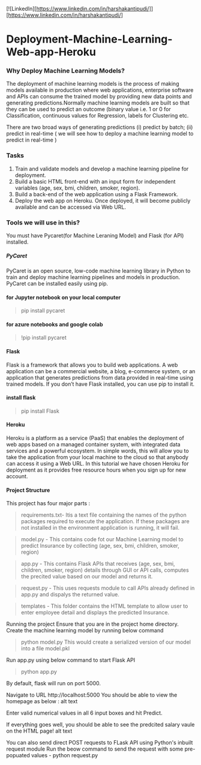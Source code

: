 [![LinkedIn][https://www.linkedin.com/in/harshakantipudi/]][https://www.linkedin.com/in/harshakantipudi/]
# Deployment-Machine-Learning-Web-app-Heroku

### Why Deploy Machine Learning Models?

The deployment of machine learning models is the process of making models available in production where web applications, enterprise software and APIs can consume the trained model by providing new data points and generating predictions.Normally machine learning models are built so that they can be used to predict an outcome (binary value i.e. 1 or 0 for Classification, continuous values for Regression, labels for Clustering etc. 

There are two broad ways of generating predictions 
(i) predict by batch; 
(ii) predict in real-time ( we will see how to deploy a machine learning model to predict in real-time )

### Tasks

1) Train and validate models and develop a machine learning pipeline for deployment.
2) Build a basic HTML front-end with an input form for independent variables (age, sex, bmi, children, smoker, region).
3) Build a back-end of the web application using a Flask Framework.
4) Deploy the web app on Heroku. Once deployed, it will become publicly available and can be accessed via Web URL.

### Tools we will use in this?

You must have Pycaret(for Machine Leraning Model) and Flask (for API) installed.

##### PyCaret

PyCaret is an open source, low-code machine learning library in Python to train and deploy machine learning pipelines and models in production. PyCaret can be installed easily using pip.

#### for Jupyter notebook on your local computer
> pip install pycaret

#### for azure notebooks and google colab

> !pip install pycaret


#### Flask
Flask is a framework that allows you to build web applications. A web application can be a commercial website, a blog, e-commerce system, or an application that generates predictions from data provided in real-time using trained models. If you don’t have Flask installed, you can use pip to install it.

#### install flask
> pip install Flask


#### Heroku

Heroku is a platform as a service (PaaS) that enables the deployment of web apps based on a managed container system, with integrated data services and a powerful ecosystem. In simple words, this will allow you to take the application from your local machine to the cloud so that anybody can access it using a Web URL. In this tutorial we have chosen Heroku for deployment as it provides free resource hours when you sign up for new account.

#### Project Structure

This project has four major parts :

> requirements.txt- Itis a text file containing the names of the python packages required to execute the application. If these packages are not installed in the environment application is running, it will fail.

> model.py - This contains code fot our Machine Learning model to predict Insurance by collecting (age, sex, bmi, children, smoker, region)

> app.py - This contains Flask APIs that receives (age, sex, bmi, children, smoker, region) details through GUI or API calls, computes the precited value based on our model and returns it.

> request.py - This uses requests module to call APIs already defined in app.py and dispalys the returned value.

> templates - This folder contains the HTML template to allow user to enter employee detail and displays the predicted Insurance. 

Running the project Ensure that you are in the project home directory. Create the machine learning model by running below command

> python model.py This would create a serialized version of our model into a file model.pkl

Run app.py using below command to start Flask API

> python app.py

By default, flask will run on port 5000.

Navigate to URL http://localhost:5000
You should be able to view the homepage as below : alt text

Enter valid numerical values in all 6 input boxes and hit Predict.

If everything goes well, you should be able to see the predcited salary vaule on the HTML page! alt text

You can also send direct POST requests to FLask API using Python's inbuilt request module Run the beow command to send the request with some pre-popuated values -
python request.py
